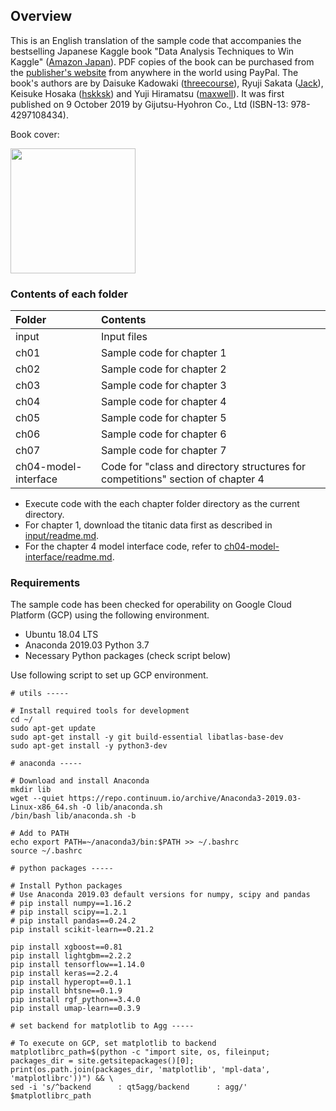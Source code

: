 ## Overview

This is an English translation of the sample code that accompanies the bestselling Japanese Kaggle book "Data Analysis Techniques to Win Kaggle" ([Amazon Japan](https://www.amazon.co.jp/dp/4297108437)).
PDF copies of the book can be purchased from the [publisher's website](https://gihyo.jp/dp/ebook/2019/978-4-297-10844-1) from anywhere in the world using PayPal.
The book's authors are by Daisuke Kadowaki ([threecourse](https://www.kaggle.com/threecourse)), Ryuji Sakata ([Jack](https://www.kaggle.com/rsakata)), Keisuke Hosaka ([hskksk](https://www.kaggle.com/hskksk)) and Yuji Hiramatsu ([maxwell](https://www.kaggle.com/maxwell110)). 
It was first published on 9 October 2019 by Gijutsu-Hyohron Co., Ltd (ISBN-13: 978-4297108434).

Book cover:

<img src="misc/cover_small.jpg" width="200">

### Contents of each folder

| Folder | Contents |
|:----|:-------|
| input | Input files |
| ch01 | Sample code for chapter 1 |
| ch02 | Sample code for chapter 2 |
| ch03 | Sample code for chapter 3 |
| ch04 | Sample code for chapter 4 |
| ch05 | Sample code for chapter 5 |
| ch06 | Sample code for chapter 6 |
| ch07 | Sample code for chapter 7 |
| ch04-model-interface | Code for "class and directory structures for competitions" section of chapter 4 |

* Execute code with the each chapter folder directory as the current directory.
* For chapter 1, download the titanic data first as described in [input/readme.md](input/readme.md).
* For the chapter 4 model interface code, refer to [ch04-model-interface/readme.md](ch04-model-interface).


### Requirements

The sample code has been checked for operability on Google Cloud Platform (GCP) using the following environment.

* Ubuntu 18.04 LTS  
* Anaconda 2019.03 Python 3.7
* Necessary Python packages (check script below)

Use following script to set up GCP environment.
```
# utils -----

# Install required tools for development
cd ~/
sudo apt-get update
sudo apt-get install -y git build-essential libatlas-base-dev
sudo apt-get install -y python3-dev

# anaconda -----

# Download and install Anaconda
mkdir lib
wget --quiet https://repo.continuum.io/archive/Anaconda3-2019.03-Linux-x86_64.sh -O lib/anaconda.sh
/bin/bash lib/anaconda.sh -b

# Add to PATH
echo export PATH=~/anaconda3/bin:$PATH >> ~/.bashrc
source ~/.bashrc

# python packages -----

# Install Python packages
# Use Anaconda 2019.03 default versions for numpy, scipy and pandas
# pip install numpy==1.16.2 
# pip install scipy==1.2.1 
# pip install pandas==0.24.2
pip install scikit-learn==0.21.2

pip install xgboost==0.81
pip install lightgbm==2.2.2
pip install tensorflow==1.14.0
pip install keras==2.2.4
pip install hyperopt==0.1.1
pip install bhtsne==0.1.9
pip install rgf_python==3.4.0
pip install umap-learn==0.3.9

# set backend for matplotlib to Agg -----

# To execute on GCP, set matplotlib to backend
matplotlibrc_path=$(python -c "import site, os, fileinput; packages_dir = site.getsitepackages()[0]; print(os.path.join(packages_dir, 'matplotlib', 'mpl-data', 'matplotlibrc'))") && \
sed -i 's/^backend      : qt5agg/backend      : agg/' $matplotlibrc_path
```
